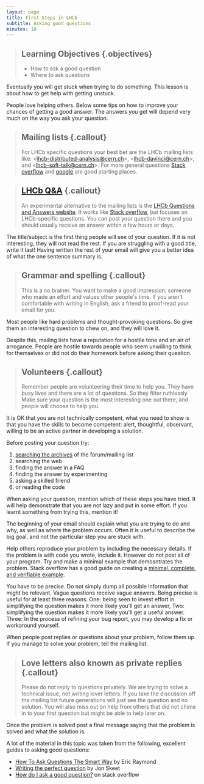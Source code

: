 ```yaml
---
layout: page
title: First Steps in LHCb
subtitle: Asking good questions
minutes: 10
---
```

> ## Learning Objectives {.objectives}
>
> * How to ask a good question
> * Where to ask questions

Eventually you will get stuck when trying to do something.
This lesson is about how to get help with getting unstuck.

People love helping others. Below some tips on how to improve
your chances of getting a good answer. The answers you get
will depend very much on the way you ask your question.

> ## Mailing lists {.callout}
>
> For LHCb specific questions your best bet are the LHCb mailing
> lists like: <[lhcb-distributed-analysis@cern.ch](mailto:lhcb-distributed-analysis@cern.ch)>,
> <[lhcb-davinci@cern.ch](mailto:lhcb-davinci@cern.ch)>,
> and <[lhcb-soft-talk@cern.ch](mailto:lhcb-soft-talk@cern.ch)>. For
> more general questions [Stack overflow](http://stackoverflow.com/) and
> [google](http://google.com) are good starting places.

> ## [LHCb Q&A](https://lhcbqa.web.cern.ch/lhcbqa/) {.callout}
>
> An experimental alternative to the mailing lists is the 
> [LHCb Questions and Answers website](https://lhcbqa.web.cern.ch/lhcbqa/).
> It works like [Stack overflow](https://stackoverflow.com/), but focuses on LHCb-specific questions.
> You can post your question there and you should usually receive an answer within a few hours or days.

The title/subject is the first thing people will see of your
question. If it is not interesting, they will not read the rest.
If you are struggling with a good title, write it last! Having
written the rest of your email will give you a better idea of what
the one sentence summary is.

> ## Grammar and spelling {.callout}
>
> This is a no brainer. You want to make a good impression:
> someone who made an effort and values other people's time.
> If you aren't comfortable with writing in English, ask a friend
> to proof-read your email for you.

Most people like hard problems and thought-provoking questions. So
give them an interesting question to chew on, and they will love it.

Despite this, mailing lists have a reputation for a hostile tone and
an air of arrogance. People are hostile towards people who seem unwilling
to think for themselves or did not do their homework before asking their
question.

> ## Volunteers {.callout}
>
> Remember people are volunteering their time to help you. They have busy
> lives and there are a lot of questions. So they filter ruthlessly. Make
> sure your question is the most interesting one out there, and people
> will choose to help you.

It is OK that you are not technically competent, what you need to show is
that you have the skills to become competent: alert, thoughtful, observant,
willing to be an active partner in developing a solution.

Before posting your question try:

1. [searching the archives](https://e-groups.cern.ch/e-groups/EgroupsSearchForm.do) of the forum/mailing list
2. searching the web
3. finding the answer in a FAQ
4. finding the answer by experimenting
5. asking a skilled friend
6. or reading the code

When asking your question, mention which of these steps you have tried. It
will help demonstrate that you are not lazy and put in some effort. If you
learnt something from trying this, mention it!

The beginning of your email should explain what you are trying to do and
why, as well as where the problem occurs. Often it is useful to describe
the big goal, and not the particular step you are stuck with.

Help others reproduce your problem by including the necessary details. If
the problem is with code you wrote, include it. However do not post all of your
program. Try and make a minimal example that demosntrates the problem. Stack
overflow has a good guide on creating a [minimal, complete, and verifiable
example](http://stackoverflow.com/help/mcve).

You have to be precise. Do not simply dump all possible information that
might be relevant. Vague questions receive vague answers. Being precise is
useful for at least three reasons. One: being seen to invest effort in simplifying
the question makes it more likely you'll get an answer, Two: simplifying
the question makes it more likely you'll get a useful answer. Three: In
the process of refining your bug report, you may develop a fix or workaround yourself.

When people post replies or questions about your problem, follow them up. If
you manage to solve your problem, tell the mailing list.

> ## Love letters also known as private replies {.callout}
>
> Please do not reply to questions privately. We are trying to solve a technical
> issue, not writing lover letters. If you take the discussion
> off the mailing list future generations will just see the question and no
> solution. You will also miss out on help from others that did not chime
> in to your first question but might be able to help later on.

Once the problem is solved post a final message saying that the problem is
solved and what the solution is.

A lot of the material in this topic was taken from the following, excellent
guides to asking good questions:

 * [How To Ask Questions The Smart Way](http://www.catb.org/esr/faqs/smart-questions.html) by
   Eric Raymond
 * [Writing the perfect question](http://codeblog.jonskeet.uk/2010/08/29/writing-the-perfect-question/)
   by Jon Skeet
 * [How do I ask a good question?](http://stackoverflow.com/help/how-to-ask) on stack overflow
